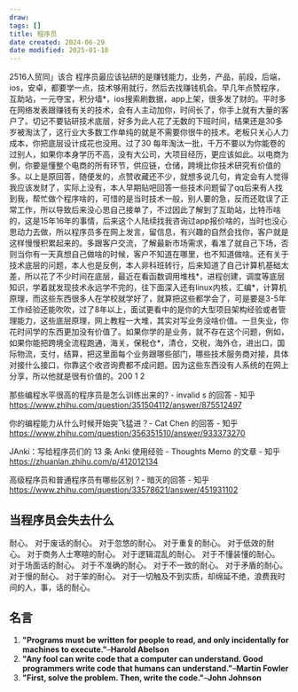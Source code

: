 ```yaml
---
draw:
tags: []
title: 程序员
date created: 2024-06-29
date modified: 2025-01-10
---
```


2516人贸同」该合 程序员最应该钻研的是赚钱能力，业务，产品，前段，后端，ios，安卓，都要学一点，技术够用就行，然后去找赚钱机会。早几年点赞程序，互助站，一元夺宝，积分墙*，ios搜索刷数据，app上架，很多发了财的。平时多在网络发表跟赚钱有关的技术，会有人主动加你，时间长了，你手上就有大量的客户了。切记不要钻研技术底层，好多为此人花了无数的下班时间，结果还是30多岁被淘汰了，这行业大多数工作单纯的就是不需要你很牛的技术。老板只关心人力成本，你把底层设计成花也没用。过了30 每年淘汰一批，千万不要以为你能卷的过别人，如果你本身学历不高，没有大公司，大项目经历，更应该如此。以电商为例，你要是懂整个电商的所有环节，供应链，仓储，跨境比你技术研究有价值的多。以上是原回答，随便发的，点赞收藏还不少，就想多说几句，肯定会有人觉得我应该发财了，实际上没有，本人早期贴吧回答一些技术问题留了qq后来有人找到我，帮忙做个程序啥的，可惜的是当时技术一般，别人要的急，反而还耽误了正常工作，所以导致后来没心思自己接单了，不过因此了解到了互助站，比特币啥的，这是15年16年的事情，后来这个人陆续找我咨询过app报价啥的，当时也没心思动力去做，所以程序员多在网上发言，留信息，有兴趣的自然会找你，客户就是这样慢慢积累起来的。多跟客户交流，了解最新市场需求，看准了就自己下场，否则当你有一天真想自己做啥的时候，客户不知道在哪里，也不知道做啥。还有关于技术底层的问题，本人也是反例，本人非科班转行，后来知道了自己计算机基础太差，所以花了不少时间在底层，最近在看函数调用堆栈*，进程创建，调度等底层知识，学着就发现技术永远学不完的，往下面深入还有linux内核，汇编*，计算机原理，而这些东西很多人在学校就学好了，就算把这些都学会了，可是要是3-5年工作经验还能吹吹，过了8年以上，面试更看中的是你的大型项目架构经验或者管理能力，这些底层原理，网上教程一大堆，其实对写业务没啥价值。一旦失业，你花时间学的东西更加没有价值了。如果你学的是业务，就不存在这个问题，例如，如果你能把跨境全流程跑通，海关，保税仓*，清仓，交税，海外仓，进出口，国际物流，支付，结算，把这里面每个业务跟哪些部门，哪些技术服务商对接，具体对接什么接口，你靠这个收咨询费都不成问题。因为这些东西没有人系统的在网上分享，所以他就是很有价值的。200 1 2

那些编程水平很高的程序员是怎么训练出来的? - invalid s 的回答 - 知乎  
https://www.zhihu.com/question/351504112/answer/875512497

你的编程能力从什么时候开始突飞猛进？- Cat Chen 的回答 - 知乎  
https://www.zhihu.com/question/356351510/answer/933373270

JAnki：写给程序员们的 13 条 Anki 使用经验 - Thoughts Memo 的文章 - 知乎  
https://zhuanlan.zhihu.com/p/412012134

高级程序员和普通程序员有哪些区别？- 暗灭的回答 - 知乎  
https://www.zhihu.com/question/33578621/answer/451931102

## 当程序员会失去什么

耐心。
对于废话的耐心。
对于忽悠的耐心。
对于重复的耐心。
对于低效的耐心。
对于商务人士寒暄的耐心。
对于逻辑混乱的耐心。
对于不懂装懂的耐心。
对于场面话的耐心。
对于不准确的耐心。
对于不一致的耐心。
对于矛盾的耐心。
对于慢的耐心。
对于笨的耐心。
对于一切触及不到实质，却绵延不绝，浪费我时间的人，事，话的耐心。

## 名言

1. **"Programs must be written for people to read, and only incidentally for machines to execute."**–**Harold Abelson**
2. **"Any fool can write code that a computer can understand. Good programmers write code that humans can understand."**–**Martin Fowler**
3. **"First, solve the problem. Then, write the code."**–**John Johnson**
